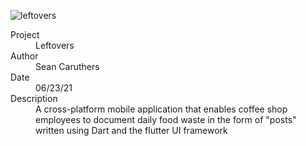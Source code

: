 ![leftovers](https://user-images.githubusercontent.com/20529369/130869045-c6c874e1-a535-493d-bdd9-1198aa0f152e.gif)


<dl>
  <dt>Project</dt>
  <dd>Leftovers</dd>
    <dt>Author</dt>
    <dd>Sean Caruthers</dd>
    <dt>Date</dt>
    <dd>06/23/21</dt>
    <dt>Description</dt>
	  <dd>A cross-platform mobile application that enables coffee shop employees to document daily food waste in the form of "posts" written using Dart and the flutter UI framework</dd>
</dl>
